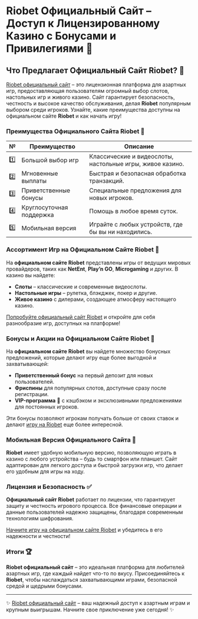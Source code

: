 # Riobet Официальный Сайт – Доступ к Лицензированному Казино с Бонусами и Привилегиями 🎰

## Что Предлагает Официальный Сайт Riobet? 🌟

[Riobet официальный сайт](https://brandplay.link/7xBLTPyj) – это лицензионная платформа для азартных игр, предоставляющая пользователям огромный выбор слотов, настольных игр и живого казино. Сайт гарантирует безопасность, честность и высокое качество обслуживания, делая **Riobet** популярным выбором среди игроков. Узнайте, какие преимущества доступны на официальном сайте **Riobet** и как начать игру!

### Преимущества Официального Сайта Riobet 🎯

| № | Преимущество | Описание |
|---|--------------|----------|
| 1️⃣ | Большой выбор игр | Классические и видеослоты, настольные игры, живое казино. |
| 2️⃣ | Мгновенные выплаты | Быстрая и безопасная обработка транзакций. |
| 3️⃣ | Приветственные бонусы | Специальные предложения для новых игроков. |
| 4️⃣ | Круглосуточная поддержка | Помощь в любое время суток. |
| 5️⃣ | Мобильная версия | Играйте с любых устройств, где бы вы ни находились. |

### Ассортимент Игр на Официальном Сайте Riobet 🎲

На **официальном сайте Riobet** представлены игры от ведущих мировых провайдеров, таких как **NetEnt**, **Play’n GO**, **Microgaming** и других. В казино вы найдете:

- **Слоты** – классические и современные видеослоты.
- **Настольные игры** – рулетка, блэкджек, покер и другие.
- **Живое казино** с дилерами, создающее атмосферу настоящего казино.

[Попробуйте официальный сайт Riobet](https://brandplay.link/7xBLTPyj) и откройте для себя разнообразие игр, доступных на платформе!

### Бонусы и Акции на Официальном Сайте Riobet 🎁

На **официальном сайте Riobet** вы найдете множество бонусных предложений, которые делают игру еще более выгодной и захватывающей:

- **Приветственный бонус** на первый депозит для новых пользователей.
- **Фриспины** для популярных слотов, доступные сразу после регистрации.
- **VIP-программа** 💎 с кэшбэком и эксклюзивными предложениями для постоянных игроков.

Эти бонусы позволяют игрокам получать больше от своих ставок и делают [игру на Riobet](https://brandplay.link/7xBLTPyj) еще более интересной.

### Мобильная Версия Официального Сайта 📱

**Riobet** имеет удобную мобильную версию, позволяющую играть в казино с любого устройства – будь то смартфон или планшет. Сайт адаптирован для легкого доступа и быстрой загрузки игр, что делает его удобным для игры на ходу.

### Лицензия и Безопасность ✅

**Официальный сайт Riobet** работает по лицензии, что гарантирует защиту и честность игрового процесса. Все финансовые операции и данные пользователей надежно защищены, благодаря современным технологиям шифрования.

[Начните игру на официальном сайте Riobet](https://brandplay.link/7xBLTPyj) и убедитесь в его надежности и честности!

### Итоги 🏆

**Riobet официальный сайт** – это идеальная платформа для любителей азартных игр, где каждый найдет что-то по вкусу. Присоединяйтесь к **Riobet**, чтобы наслаждаться захватывающими играми, безопасной средой и щедрыми бонусами.

---

✨ [Riobet официальный сайт](https://brandplay.link/7xBLTPyj) – ваш надежный доступ к азартным играм и крупным выигрышам. Начните свое приключение уже сегодня! ✨
